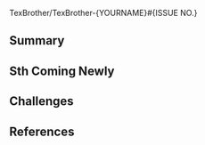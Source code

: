 <!-- Linked issues -->
TexBrother/TexBrother-{YOURNAME}#{ISSUE NO.}
<!-- EXAMPLE ->
<!-- TexBrother/TexBrother-Hansol#1 -->

## Summary

## Sth Coming Newly
<!-- 새로 알게된 것은 무엇인지 -->

## Challenges
<!-- 가장 어려웠던 점은 무엇이었고 어떻게 해결했는지 -->

## References
<!-- 관련 자료가 있을 경우 첨부 및 링크 추가 -->